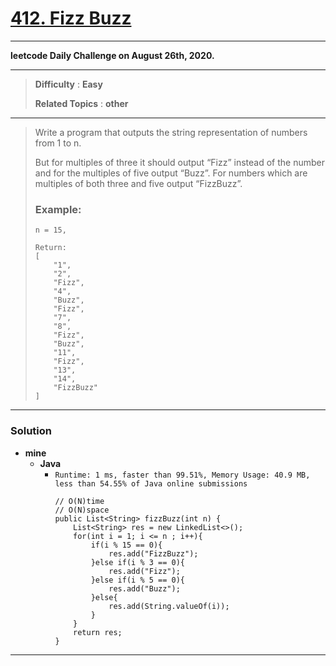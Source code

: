 # [412. Fizz Buzz](https://leetcode.com/problems/fizz-buzz/)
---

**leetcode Daily Challenge on August 26th, 2020.**

---

> **Difficulty** : **Easy**
>
> **Related Topics** : **other**

---

> Write a program that outputs the string representation of numbers from 1 to n.
>
> But for multiples of three it should output “Fizz” instead of the number and for the multiples of five output “Buzz”. For numbers which are multiples of both three and five output “FizzBuzz”.
>
> ### Example:
> ```
> n = 15,
>
> Return:
> [
>     "1",
>     "2",
>     "Fizz",
>     "4",
>     "Buzz",
>     "Fizz",
>     "7",
>     "8",
>     "Fizz",
>     "Buzz",
>     "11",
>     "Fizz",
>     "13",
>     "14",
>     "FizzBuzz"
> ]
> ```

---


### Solution
* **mine**
  * **Java**
    * `Runtime: 1 ms, faster than 99.51%, Memory Usage: 40.9 MB, less than 54.55% of Java online submissions`
      ```
      // O(N)time
      // O(N)space
      public List<String> fizzBuzz(int n) {
          List<String> res = new LinkedList<>();
          for(int i = 1; i <= n ; i++){
              if(i % 15 == 0){
                  res.add("FizzBuzz");
              }else if(i % 3 == 0){
                  res.add("Fizz");
              }else if(i % 5 == 0){
                  res.add("Buzz");
              }else{
                  res.add(String.valueOf(i));
              }
          }
          return res;
      }
      ```

---
